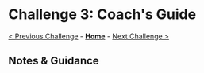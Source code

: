 # Challenge 3: Coach's Guide

[< Previous Challenge](./Challenge02.md) - **[Home](README.md)** - [Next Challenge >](./Challenge04.md)

## Notes & Guidance
